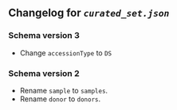 ## Changelog for *`curated_set.json`*

### Schema version 3

* Change `accessionType` to `DS`

### Schema version 2

* Rename `sample` to `samples`.
* Rename `donor` to `donors`.
